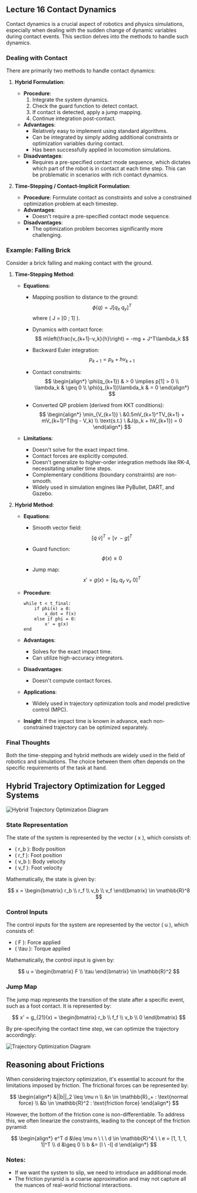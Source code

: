 ## Lecture 16 Contact Dynamics

Contact dynamics is a crucial aspect of robotics and physics simulations, especially when dealing with the sudden change of dynamic variables during contact events. This section delves into the methods to handle such dynamics.

### Dealing with Contact

There are primarily two methods to handle contact dynamics:

1. **Hybrid Formulation**:
   - **Procedure**:
     1. Integrate the system dynamics.
     2. Check the guard function to detect contact.
     3. If contact is detected, apply a jump mapping.
     4. Continue integration post-contact.
   - **Advantages**:
     - Relatively easy to implement using standard algorithms.
     - Can be integrated by simply adding additional constraints or optimization variables during contact.
     - Has been successfully applied in locomotion simulations.
   - **Disadvantages**:
     - Requires a pre-specified contact mode sequence, which dictates which part of the robot is in contact at each time step. This can be problematic in scenarios with rich contact dynamics.

2. **Time-Stepping / Contact-Implicit Formulation**:
   - **Procedure**: Formulate contact as constraints and solve a constrained optimization problem at each timestep.
   - **Advantages**:
     - Doesn't require a pre-specified contact mode sequence.
   - **Disadvantages**:
     - The optimization problem becomes significantly more challenging.

### Example: Falling Brick

Consider a brick falling and making contact with the ground.

1. **Time-Stepping Method**:

   - **Equations**:

     - Mapping position to distance to the ground:
       $$
       \phi(q) = J [q_x \; q_y]^T
       $$
       where \( J = [0 \; 1] \).

     - Dynamics with contact force:
       $$
       m\left(\frac{v_{k+1}-v_k}{h}\right) = -mg + J^T\lambda_k
       $$

     - Backward Euler integration:
       $$
       p_{k+1} = p_k + hv_{k+1}
       $$

     - Contact constraints:
       $$
       \begin{align*}
       \phi(q_{k+1}) & > 0 \implies p[1] > 0 \\
       \lambda_k & \geq 0 \\
       \phi(q_{k+1})\lambda_k & = 0
       \end{align*}
       $$

     - Converted QP problem (derived from KKT conditions):
       $$
       \begin{align*}
       \min_{V_{k+1}} \ &0.5mV_{k+1}^TV_{k+1} + mV_{k+1}^T(hg - V_k) \\
       \text{s.t.} \ &J(p_k + hV_{k+1}) = 0
       \end{align*}
       $$

   - **Limitations**:

     - Doesn't solve for the exact impact time.
     - Contact forces are explicitly computed.
     - Doesn't generalize to higher-order integration methods like RK-4, necessitating smaller time steps.
     - Complementary conditions (boundary constraints) are non-smooth.
     - Widely used in simulation engines like PyBullet, DART, and Gazebo.

2. **Hybrid Method**:

   - **Equations**:

     - Smooth vector field:
       $$
       [\dot{q} \; \dot{v}]^T = [v \; -g ]^T
       $$

     - Guard function:
       $$
       \phi(x) \ge 0
       $$

     - Jump map:
       $$
       x' = g(x) = [q_x \; q_y \; v_x \; 0] ^T
       $$

   - **Procedure**:

     ```
     while t < t_final:
         if phi(x) ≥ 0:
             x_dot = f(x)
         else if phi = 0:
             x' = g(x)
     end
     ```

   - **Advantages**:

     - Solves for the exact impact time.
     - Can utilize high-accuracy integrators.

   - **Disadvantages**:

     - Doesn't compute contact forces.

   - **Applications**:

     - Widely used in trajectory optimization tools and model predictive control (MPC).

   - **Insight**: If the impact time is known in advance, each non-constrained trajectory can be optimized separately.

### Final Thoughts

Both the time-stepping and hybrid methods are widely used in the field of robotics and simulations. The choice between them often depends on the specific requirements of the task at hand.

## Hybrid Trajectory Optimization for Legged Systems

![Hybrid Trajectory Optimization Diagram](CMU16-745%20Optimal%20Control%20b4017ef3591745c2b0f29777c17a99ff/Untitled%207.png)

### State Representation

The state of the system is represented by the vector \( x \), which consists of:

- \( r_b \): Body position
- \( r_f \): Foot position
- \( v_b \): Body velocity
- \( v_f \): Foot velocity

Mathematically, the state is given by:

$$
x = \begin{bmatrix}
r_b \\
r_f \\
v_b \\
v_f 
\end{bmatrix} \in \mathbb{R}^8
$$

### Control Inputs

The control inputs for the system are represented by the vector \( u \), which consists of:

- \( F \): Force applied
- \( \tau \): Torque applied

Mathematically, the control input is given by:

$$
u = \begin{bmatrix}
F \\
\tau 
\end{bmatrix} \in \mathbb{R}^2
$$

### Jump Map

The jump map represents the transition of the state after a specific event, such as a foot contact. It is represented by:

$$
x' = g_{21}(x) = \begin{bmatrix}
r_b \\
f_f \\
v_b \\
0 
\end{bmatrix}
$$

By pre-specifying the contact time step, we can optimize the trajectory accordingly:

![Trajectory Optimization Diagram](CMU16-745%20Optimal%20Control%20b4017ef3591745c2b0f29777c17a99ff/Untitled%208.png)

## Reasoning about Frictions

When considering trajectory optimization, it's essential to account for the limitations imposed by friction. The frictional forces can be represented by:

$$
\begin{align*}
&||b||_2 \leq \mu n \\
&n \in \mathbb{R}_+ : \text{normal force} \\
&b \in \mathbb{R}^2 : \text{friction force}
\end{align*}
$$

However, the bottom of the friction cone is non-differentiable. To address this, we often linearize the constraints, leading to the concept of the friction pyramid:

$$
\begin{align*}
e^T d &\leq \mu n \ \ \ d \in \mathbb{R}^4 \ \ e = [1, 1, 1, 1]^T \\
d &\geq 0 \\
b &= [I \ -I] d
\end{align*}
$$

### Notes:

- If we want the system to slip, we need to introduce an additional mode.
- The friction pyramid is a coarse approximation and may not capture all the nuances of real-world frictional interactions.